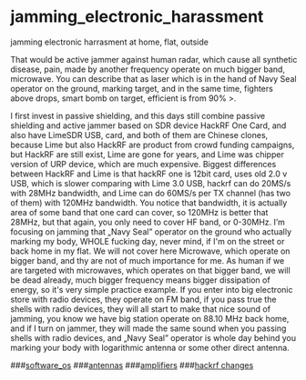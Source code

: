 # jamming_electronic_harassment
jamming electronic harrasment at home, flat, outside

That would be active jammer against human radar, which cause all synthetic disease, pain, made by another frequency operate on much bigger band, microwave. You can describe that as laser which is in the hand of Navy Seal operator on the ground, marking target, and in the same time, fighters above drops, smart bomb on target, efficient is from 90% >. 

I first invest in passive shielding, and this days still combine passive shielding and active jammer based on SDR device HackRF One Card, and also have LimeSDR USB, card, and both of them are Chinese clones, because Lime but also HackRF are product from crowd funding campaigns, but HackRF are still exist, Lime are gone for years, and Lime was chipper version of URP device, which are much expensive. Biggest differences between HackRF and Lime is that hackRF one is 12bit card, uses old 2.0 v USB, which is slower comparing with Lime 3.0 USB, hackrf can do 20MS/s with 28MHz bandwidth, and Lime can do 60MS/s per TX channel (has two of them) with 120MHz bandwidth. You notice that bandwidth, it is actually area of some band that one card can cover, so 120MHz is better that 28MHz, but that again, you only need to cover HF band, or 0-30MHz. I’m focusing on jamming that „Navy Seal” operator on the ground who actually marking my body, WHOLE fucking day, never mind, if I'm on the street or back home in my flat. We will not cover here Microwave, which operate on bigger band, and thy are not of much importance for me. As human if we are targeted with microwaves, which operates on that bigger band, we will be dead already, much bigger frequency means bigger dissipation of energy, so it's very simple practice example. If you enter into big electronic store with radio devices, they operate on FM band, if you pass true the shells with radio devices, they will all start to make that nice sound of jamming, you know we have big station operate on 88.10 MHz back home, and if I turn on jammer, they will made the same sound when you passing shells with radio devices, and „Navy Seal” operator is whole day behind you marking your body with logarithmic antenna or some other direct antenna.

###[software_os](https://github.com/otpisani/jamming_electronic_harassment/blob/main/software_OS/readme.md)
###[antennas](https://github.com/otpisani/jamming_electronic_harassment/blob/main/antennas/readme.md)
###[amplifiers](https://github.com/otpisani/jamming_electronic_harassment/edit/main/amplifiers/readme.txt)
###[hackrf changes](https://github.com/otpisani/jamming_electronic_harassment/tree/main/SDR_cards/hackrf/changes_that_you_need_to_do)

